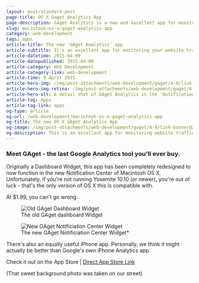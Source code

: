 ```yaml
---
layout: post/standard-post
page-title: OS X Gaget Analytics App
page-description: Gaget Analytics is a new and excellent app for monitoring website traffic from your Macintosh
slug: macintosh-os-x-gaget-analytics-app
category: web-development
tags: apps
article-title: The new 'GAget Analytics' app
article-subtitle: It's an excellent app for monitoring your website traffic
article-datetime: 2015-04-09
article-datepublished: 2015-04-09
article-category: Web Development
article-category-link: web-development
article-time: 9 April 2015
article-hero-img: /img/post-attachments/web-development/gaget/4-9/link-banner@2x.jpg
article-hero-img-retina: /img/post-attachments/web-development/gaget/4-9/link-banner@2x.jpg
article-hero-alt: A detail shot of GAget Analytics in the 'Notification Panel'
article-tag: Apps
article-tag-link: apps 
og-type: article
og-url: /web-development/macintosh-os-x-gaget-analytics-app
og-title: The new OS X GAget Analytics App
og-image: /img/post-attachments/web-development/gaget/4-9/link-banner@2x.jpg
og-description: This is an excellent app for monitoring website traffic on your Macintosh
---
```

<div class="row margin-bottom">
	<h3 class="margin-bottom">Meet GAget - the last Google Analytics tool you'll ever buy.</h3>
	<p>Originally a Dashboard Widget, this app has been completely redesigned to now function in the new Notification Center of Macintosh OS X. Unfortunately, if you're not running Yosemite 10.10 (or newer), you're out of luck - that's the only version of OS X this is compatible with.</p>
	<p>At $1.99, you can't go wrong.</p>
</div>
<div class="row">
	<figure class="margin-bottom">
		<img class="black-border" src="{{ site.blog_cdn }}/img/post-attachments/web-development/gaget/4-9/dashboard.jpg" alt="Old GAget Dashboard Widget">
		<figcaption>The old GAget dashboard Widget</figcaption>
	</figure>
	<figure class="margin-bottom">
		<img class="black-border" src="{{ site.blog_cdn }}/img/post-attachments/web-development/gaget/4-9/notification-center.jpg" alt="New GAget Notificiation Center Widget">
		<figcaption>The new GAget Notificiation Center Widget*</figcaption>
	</figure>
</div>
<div class="row margin-bottom">
	<p class="margin-bottom">There's also an equally useful iPhone app. Personally, we think it might actually be better than Google's own iPhone Analytics app.</p>
	<p class="header">Check it out on the App Store | <a href="https://itunes.apple.com/us/app/gaget-simple-widget-for-google/id968487158?mt=12" class="simple" target="_blank">Direct App Store Link</a></p>
</div>
<div class="row">
	<p class="tiny">(That sweet background photo was taken on our street)</p>
</div>